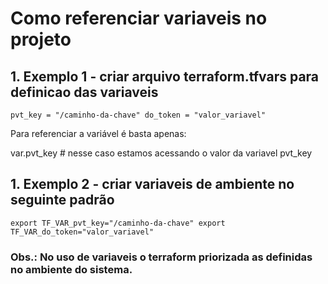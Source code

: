 # Como referenciar variaveis no projeto

## 1. Exemplo 1 - criar arquivo terraform.tfvars para definicao das variaveis

``
pvt_key = "/caminho-da-chave"
do_token = "valor_variavel"
``

Para referenciar a variável é basta apenas:

var.pvt_key # nesse caso estamos acessando o valor da variavel pvt_key


## 1. Exemplo 2 - criar variaveis de ambiente no seguinte padrão

``
export TF_VAR_pvt_key="/caminho-da-chave"
export TF_VAR_do_token="valor_variavel"
``

### Obs.: No uso de variaveis o terraform priorizada as definidas no ambiente do sistema. 